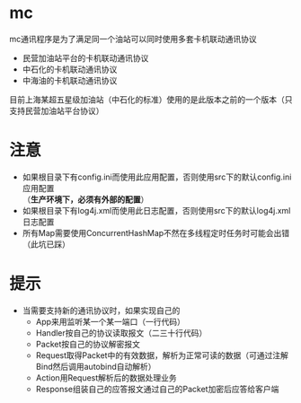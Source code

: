# mc
mc通讯程序是为了满足同一个油站可以同时使用多套卡机联动通讯协议

* 民营加油站平台的卡机联动通讯协议
* 中石化的卡机联动通讯协议
* 中海油的卡机联动通讯协议

目前上海某超五星级加油站（中石化的标准）使用的是此版本之前的一个版本（只支持民营加油站平台协议）

# 注意
* 如果根目录下有config.ini而使用此应用配置，否则使用src下的默认config.ini应用配置  
（**生产环境下，必须有外部的配置**）
* 如果根目录下有log4j.xml而使用此日志配置，否则使用src下的默认log4j.xml日志配置
* 所有Map需要使用ConcurrentHashMap不然在多线程定时任务时可能会出错（此坑已踩）

# 提示
* 当需要支持新的通讯协议时，如果实现自己的   
  * App来用监听某一个某一端口（一行代码）
  * Handler按自己的协议读取报文（二三十行代码）
  * Packet按自己的协议解密报文
  * Request取得Packet中的有效数据，解析为正常可读的数据（可通过注解Bind然后调用autobind自动解析）
  * Action用Request解析后的数据处理业务
  * Response组装自己的应答报文通过自己的Packet加密后应答给客户端
